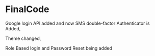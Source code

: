 # FinalCode

Google login API added and now SMS double-factor Authenticator is Added,

Theme changed, 

Role Based login and Password Reset being added 
